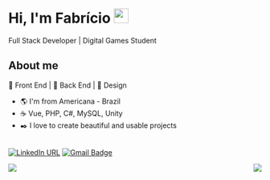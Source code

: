 # Hi, I'm Fabrício <img src="https://github.com/TheDudeThatCode/TheDudeThatCode/blob/master/Assets/Hi.gif" width="29px">
Full Stack Developer | Digital Games Student
<!--<p><img src="https://komarev.com/ghpvc/?username=pferreirafabricio&color=grey&style=flat-square"></p>-->

## About me 

:black_heart: Front End | :black_heart: Back End | :black_heart: Design

- :earth_americas: I'm from Americana - Brazil
- :coffee: Vue, PHP, C#, MySQL, Unity
- :black_nib: I love to create beautiful and usable projects

<br/>[![LinkedIn URL](https://img.shields.io/twitter/url?color=2B2B2B&labelColor=2b2b2b&label=connect&logo=linkedin&logoColor=%ffffff&style=for-the-badge&url=https://www.linkedin.com/in/pferreirafabricio/)](https://www.linkedin.com/in/pferreirafabricio/)
[![Gmail Badge](https://img.shields.io/badge/-pferreirafabricio@gmail.com-2b2b2b?style=for-the-badge&logo=Gmail&logoColor=white&link=mailto:pferreirafabricio@gmail.com)](mailto:pferreirafabricio@gmail.com)

<img align="left" src="https://github-readme-stats.vercel.app/api?username=pferreirafabricio&count_private=true&show_icons=true&theme=dark" />

<img align="right" src="https://github-readme-stats.vercel.app/api/top-langs/?username=pferreirafabricio&hide=hlsl,shaderlab" />
